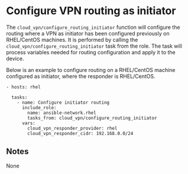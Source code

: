 # Configure VPN routing as initiator
The `cloud_vpn/configure_routing_initiator` function will configure the routing where
a VPN as initiator has been configured previously on RHEL/CentOS machines.
It is performed by calling the `cloud_vpn/configure_routing_initiator` task from the role.
The task will process variables needed for routing configuration and apply it to the device.

Below is an example to configure routing on a RHEL/CentOS machine configured as initiator,
where the responder is RHEL/CentOS.

```
- hosts: rhel

  tasks:
    - name: Configure initiator routing
      include_role:
        name: ansible-network.rhel
        tasks_from: cloud_vpn/configure_routing_initiator
      vars:
        cloud_vpn_responder_provider: rhel
        cloud_vpn_responder_cidr: 192.168.0.0/24
```

## Notes
None
